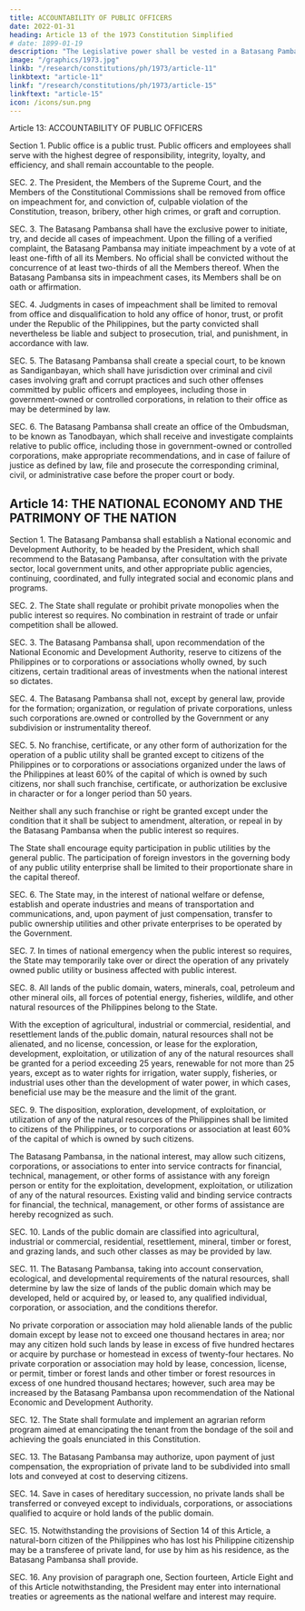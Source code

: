 ```yaml
---
title: ACCOUNTABILITY OF PUBLIC OFFICERS
date: 2022-01-31
heading: Article 13 of the 1973 Constitution Simplified
# date: 1899-01-19
description: "The Legislative power shall be vested in a Batasang Pambansa."
image: "/graphics/1973.jpg"
linkb: "/research/constitutions/ph/1973/article-11"
linkbtext: "article-11"
linkf: "/research/constitutions/ph/1973/article-15"
linkftext: "article-15"
icon: /icons/sun.png
---
```



Article 13: ACCOUNTABILITY OF PUBLIC OFFICERS


Section 1. Public office is a public trust. Public officers and employees shall serve with the highest degree of responsibility, integrity, loyalty, and efficiency, and shall remain accountable to the people.

SEC. 2. The President, the Members of the Supreme Court, and the Members of the Constitutional Commissions shall be removed from office on impeachment for, and conviction of, culpable violation of the Constitution, treason, bribery, other high crimes, or graft and corruption.

SEC. 3. The Batasang Pambansa shall have the exclusive power to initiate, try, and decide all cases of impeachment. Upon the filling of a verified complaint, the Batasang Pambansa may initiate impeachment by a vote of at least one-fifth of all its Members. No official shall be convicted without the concurrence of at least two-thirds of all the Members thereof. When the Batasang Pambansa sits in impeachment cases, its Members shall be on oath or affirmation.

SEC. 4. Judgments in cases of impeachment shall be limited to removal from office and disqualification to hold any office of honor, trust, or profit under the Republic of the Philippines, but the party convicted shall nevertheless be liable and subject to prosecution, trial, and punishment, in accordance with law.

SEC. 5. The Batasang Pambansa shall create a special court, to be known as Sandiganbayan, which shall have jurisdiction over criminal and civil cases involving graft and corrupt practices and such other offenses committed by public officers and employees, including those in government-owned or controlled corporations, in relation to their office as may be determined by law.

SEC. 6. The Batasang Pambansa shall create an office of the Ombudsman, to be known as Tanodbayan, which shall receive and investigate complaints relative to public office, including those in government-owned or controlled corporations, make appropriate recommendations, and in case of failure of justice as defined by law, file and prosecute the corresponding criminal, civil, or administrative case before the proper court or body.



## Article 14: THE NATIONAL ECONOMY AND THE PATRIMONY OF THE NATION

Section 1. The Batasang Pambansa shall establish a National economic and Development Authority, to be headed by the President, which shall recommend to the Batasang Pambansa, after consultation with the private sector, local government units, and other appropriate public agencies, continuing, coordinated, and fully integrated social and economic plans and programs.

SEC. 2. The State shall regulate or prohibit private monopolies when the public interest so requires. No combination in restraint of trade or unfair competition shall be allowed.

SEC. 3. The Batasang Pambansa shall, upon recommendation of the National Economic and Development Authority, reserve to citizens of the Philippines or to corporations or associations wholly owned, by such citizens, certain traditional areas of investments when the national interest so dictates.

SEC. 4. The Batasang Pambansa shall not, except by general law, provide for the formation; organization, or regulation of private corporations, unless such corporations are.owned or controlled by the Government or any subdivision or instrumentality thereof.

SEC. 5. No franchise, certificate, or any other form of authorization for the operation of a public utility shall be granted except to citizens of the Philippines or to corporations or associations organized under the laws of the Philippines at least 60% of the capital of which is owned by such citizens, nor shall such franchise, certificate, or authorization be exclusive in character or for a longer period than 50 years. 

Neither shall any such franchise or right be granted except under the condition that it shall be subject to amendment, alteration, or repeal in by the Batasang Pambansa when the public interest so requires. 

The State shall encourage equity participation in public utilities by the general public. The participation of foreign investors in the governing body of any public utility enterprise shall be limited to their proportionate share in the capital thereof.


SEC. 6. The State may, in the interest of national welfare or defense, establish and operate industries and means of transportation and communications, and, upon payment of just compensation, transfer to public ownership utilities and other private enterprises to be operated by the Government.

SEC. 7. In times of national emergency when the public interest so requires, the State may temporarily take over or direct the operation of any privately owned public utility or business affected with public interest.

SEC. 8. All lands of the public domain, waters, minerals, coal, petroleum and other mineral oils, all forces of potential energy, fisheries, wildlife, and other natural resources of the Philippines belong to the State. 

With the exception of agricultural, industrial or commercial, residential, and resettlement lands of the.public domain, natural resources shall not be alienated, and no license, concession, or lease for the exploration, development, exploitation, or utilization of any of the natural resources shall be granted for a period exceeding 25 years, renewable for not more than 25 years, except as to water rights for irrigation, water supply, fisheries, or industrial uses other than the development of water power, in which cases, beneficial use may be the measure and the limit of the grant.

SEC. 9. The disposition, exploration, development, of exploitation, or utilization of any of the natural resources of the Philippines shall be limited to citizens of the Philippines, or to corporations or association at least 60% of the capital of which is owned by such citizens. 

The Batasang Pambansa, in the national interest, may allow such citizens, corporations, or associations to enter into service contracts for financial, technical, management, or other forms of assistance with any foreign person or entity for the exploitation, development, exploitation, or utilization of any of the natural resources. Existing valid and binding service contracts for financial, the technical, management, or other forms of assistance are hereby recognized as such.

SEC. 10. Lands of the public domain are classified into agricultural, industrial or commercial, residential, resettlement, mineral, timber or forest, and grazing lands, and such other classes as may be provided by law.

SEC. 11. The Batasang Pambansa, taking into account conservation, ecological, and developmental requirements of the natural resources, shall determine by law the size of lands of the public domain which may be developed, held or acquired by, or leased to, any qualified individual, corporation, or association, and the conditions therefor. 

No private corporation or association may hold alienable lands of the public domain except by lease not to exceed one thousand hectares in area; nor may any citizen hold such lands by lease in excess of five hundred hectares or acquire by purchase or homestead in excess of twenty-four hectares. No private corporation or association may hold by lease, concession, license, or permit, timber or forest lands and other timber or forest resources in excess of one hundred thousand hectares; however, such area may be increased by the Batasang Pambansa upon recommendation of the National Economic and Development Authority.

SEC. 12. The State shall formulate and implement an agrarian reform program aimed at emancipating the tenant from the bondage of the soil and achieving the goals enunciated in this Constitution.

SEC. 13. The Batasang Pambansa may authorize, upon payment of just compensation, the expropriation of private land to be subdivided into small lots and conveyed at cost to deserving citizens.

SEC. 14. Save in cases of hereditary succession, no private lands shall be transferred or conveyed except to individuals, corporations, or associations qualified to acquire or hold lands of the public domain.

SEC. 15. Notwithstanding the provisions of Section 14 of this Article, a natural-born citizen of the Philippines who has lost his Philippine citizenship may be a transferee of private land, for use by him as his residence, as the Batasang Pambansa shall provide.

SEC. 16. Any provision of paragraph one, Section fourteen, Article Eight and of this Article notwithstanding, the President may enter into international treaties or agreements as the national welfare and interest may require.


